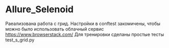 # Allure_Selenoid
Раеализована работа с грид. Настройки в conftest закомичены, 
чтобы можно было использовать облачный сервис https://www.browserstack.com/
Для тренировки сделаны простые тесты test_s_grid.py
 
